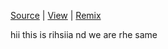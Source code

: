 [Source](https://github.com/ithinkihaveacat/hello-world-html/)
|
[View](https://ithinkihaveacat.github.io/hello-world-html/)
|
[Remix](https://glitch.com/edit/#!/remix/clone-from-repo?&REPO_URL=https://github.com/ithinkihaveacat/hello-world-html.git)



hii this is rihsiia nd we are rhe same
